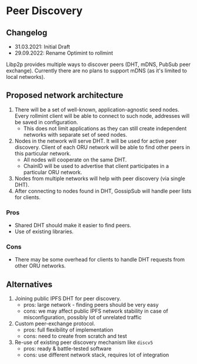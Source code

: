 # Peer Discovery

## Changelog

- 31.03.2021: Initial Draft
- 29.09.2022: Rename Optimint to rollmint

Libp2p provides multiple ways to discover peers (DHT, mDNS, PubSub peer exchange). Currently there are no plans to support mDNS (as it's limited to local networks).

## Proposed network architecture

1. There will be a set of well-known, application-agnostic seed nodes. Every rollmint client will be able to connect to such node, addresses will be saved in configuration.
    - This does not limit applications as they can still create independent networks with separate set of seed nodes.
2. Nodes in the network will serve DHT. It will be used for active peer discovery. Client of each ORU network will be able to find other peers in this particular network.
    - All nodes will cooperate on the same DHT.
    - ChainID will be used to advertise that client participates in a particular ORU network.
3. Nodes from multiple networks will help with peer discovery (via single DHT).
4. After connecting to nodes found in DHT, GossipSub will handle peer lists for clients.

### Pros

- Shared DHT should make it easier to find peers.
- Use of existing libraries.

### Cons

- There may be some overhead for clients to handle DHT requests from other ORU networks.

## Alternatives

1. Joining public IPFS DHT for peer discovery.
    - pros: large network - finding peers should be very easy
    - cons: we may affect public IPFS network stability in case of misconfiguration, possibly lot of unrelated traffic
2. Custom peer-exchange protocol.
    - pros: full flexibility of implementation
    - cons: need to create from scratch and test
3. Re-use of existing peer discovery mechanism like `discv5`
    - pros: ready & battle-tested software
    - cons: use different network stack, requires lot of integration
